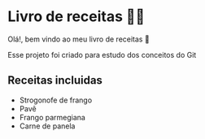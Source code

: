 # Livro de receitas :man_cook:


Olá!, bem vindo ao meu livro de receitas :wave:

Esse projeto foi criado para estudo dos conceitos do Git

## Receitas incluidas

 - Strogonofe de frango
 - Pavê
 - Frango parmegiana
 - Carne de panela
